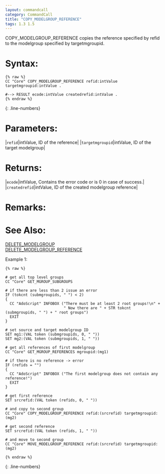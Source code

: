 ```yaml
---
layout: commandcall
category: CommandCall
title: "COPY_MODELGROUP_REFERENCE"
tags: 1.3 1.5
---
```


COPY_MODELGROUP_REFERENCE copies the reference specified by refid to the modelgroup specified by targetmgroupid.

# Syntax:  

```adoscript
{% raw %}
CC "Core" COPY_MODELGROUP_REFERENCE refid:intValue targetmgroupid:intValue . 

#--> RESULT ecode:intValue createdrefid:intValue .
{% endraw %}
```
{: .line-numbers}

# Parameters:  

|`refid`|intValue, ID of the reference|
|`targetmgroupid`|intValue, ID of the target modelgroup|

# Returns:  

|`ecode`|intValue, Contains the error code or is 0 in case of success.|
|`createdrefid`|intValue, ID of the created modelgroup reference|

# Remarks:



# See Also:  

[DELETE_MODELGROUP](delete_modelgroup.html "DELETE_MODELGROUP")  
[DELETE_MODELGROUP_REFERENCE](delete_modelgroup_reference.html "DELETE_MODELGROUP_REFERENCE")  


Example 1:

```adoscript
{% raw %}

# get all top level groups
CC "Core" GET_MGROUP_SUBGROUPS

# if there are less than 2 issue an error
IF (tokcnt (submgroupids, " ") < 2)
{
  CC "AdoScript" INFOBOX ("There must be at least 2 root groups!\n" +
                          " Now there are " + STR tokcnt (submgroupids, " ") + " root groups")
  EXIT
}

# set source and target modelgroup ID
SET mg1:(VAL token (submgroupids, 0, " "))
SET mg2:(VAL token (submgroupids, 1, " "))

# get all references of first modelgroup
CC "Core" GET_MGROUP_REFERENCES mgroupid:(mg1)

# if there is no reference -> error
IF (refids = "")
{
  CC "AdoScript" INFOBOX ("The first modelgroup does not contain any reference!")
  EXIT
}

# get first reference
SET srcrefid:(VAL token (refids, 0, " "))

# and copy to second group
CC "Core" COPY_MODELGROUP_REFERENCE refid:(srcrefid) targetmgroupid:(mg2)

# get second reference
SET srcrefid:(VAL token (refids, 1, " "))

# and move to second group
CC "Core" MOVE_MODELGROUP_REFERENCE refid:(srcrefid) targetmgroupid:(mg2)

{% endraw %}
```
{: .line-numbers}

